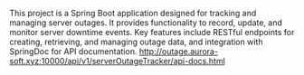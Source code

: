 This project is a Spring Boot application designed for tracking and managing server outages. It provides functionality to record, update, and monitor server downtime events. Key features include RESTful endpoints for creating, retrieving, and managing outage data, and integration with SpringDoc for API documentation.
http://outage.aurora-soft.xyz:10000/api/v1/serverOutageTracker/api-docs.html

